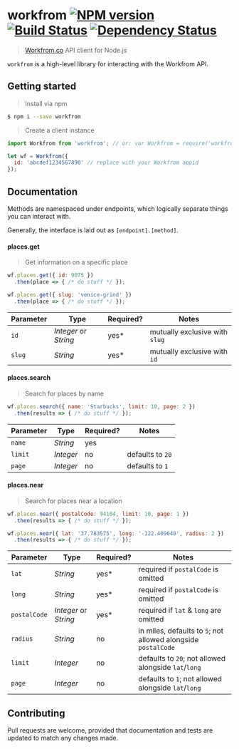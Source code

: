 # workfrom [![NPM version][npm-image]][npm-url] [![Build Status][travis-image]][travis-url] [![Dependency Status][daviddm-image]][daviddm-url]

> [Workfrom.co](https://workfrom.co/) API client for Node.js

`workfrom` is a high-level library for interacting with the Workfrom API.

## Getting started

> Install via npm

```sh
$ npm i --save workfrom
```

> Create a client instance

```js
import Workfrom from 'workfrom'; // or: var Workfrom = require('workfrom')

let wf = Workfrom({
  id: 'abcdef1234567890' // replace with your Workfrom appid
});
```


## Documentation

Methods are namespaced under endpoints, which logically separate things you can interact with.

Generally, the interface is laid out as `[endpoint].[method]`.

#### places.get

> Get information on a specific place

```js
wf.places.get({ id: 9075 })
  .then(place => { /* do stuff */ });

wf.places.get({ slug: 'venice-grind' })
  .then(place => { /* do stuff */ });
```

Parameter | Type | Required? | Notes
--- | --- | --- | ------
`id` | _Integer_ or _String_ | yes* | mutually exclusive with `slug`
`slug` | _String_            | yes* | mutually exclusive with `id`

#### places.search

> Search for places by name

```js
wf.places.search({ name: 'Starbucks', limit: 10, page: 2 })
  .then(results => { /* do stuff */ });
```

Parameter | Type | Required? | Notes
--- | --- | --- | ------
`name`  | _String_  | yes |
`limit` | _Integer_ | no  | defaults to `20`
`page`  | _Integer_ | no  | defaults to `1`

#### places.near

> Search for places near a location

```js
wf.places.near({ postalCode: 94104, limit: 10, page: 1 })
  .then(results => { /* do stuff */ });

wf.places.near({ lat: '37.783575', long: '-122.409048', radius: 2 })
  .then(results => { /* do stuff */ });
```

Parameter | Type | Required? | Notes
--- | --- | --- | ------
`lat`           | _String_              | yes*  | required if `postalCode` is omitted
`long`          | _String_              | yes*  | required if `postalCode` is omitted
`postalCode`    | _Integer_ or _String_ | yes*  | required if `lat` & `long` are omitted
`radius`        | _String_              | no    | in miles, defaults to `5`; not allowed alongside `postalCode`
`limit`         | _Integer_             | no    | defaults to `20`; not allowed alongside `lat`/`long`
`page`          | _Integer_             | no    | defaults to `1`; not allowed alongside `lat`/`long`


## Contributing

Pull requests are welcome, provided that documentation and tests are updated to match any changes made.

[npm-image]: https://badge.fury.io/js/workfrom.svg
[npm-url]: https://npmjs.org/package/workfrom
[travis-image]: https://travis-ci.org/kyleshockey/workfrom.svg?branch=master
[travis-url]: https://travis-ci.org/kyleshockey/workfrom
[daviddm-image]: https://david-dm.org/kyleshockey/workfrom.svg?theme=shields.io
[daviddm-url]: https://david-dm.org/kyleshockey/workfrom
